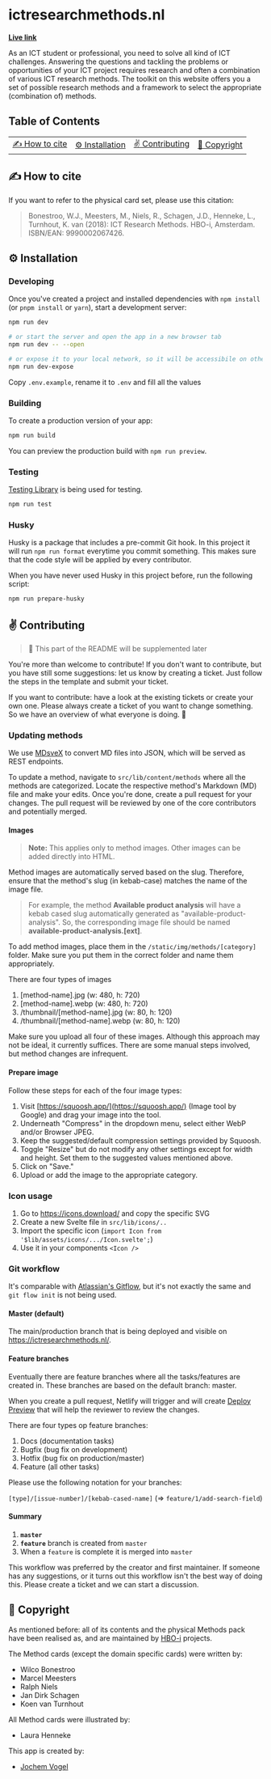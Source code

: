 # ictresearchmethods.nl

**[Live link](https://ictresearchmethods.nl/)**

As an ICT student or professional, you need to solve all kind of ICT challenges. Answering the questions and tackling the problems or opportunities of your ICT project requires research and often a combination of various ICT research methods. The toolkit on this website offers you a set of possible research methods and a framework to select the appropriate (combination of) methods.

## Table of Contents

<table>
<tr>
<td align="center"><a href="#writing_hand">✍️ How to cite<a></td>
<td align="center"><a href="#gear-installation">⚙️ Installation<a></td>
<td align="center"><a href="#v-contributing">✌️ Contributing
<td align="center"><a href="#memo-copyright">📝 Copyright<a></td>
</tr>
</table>

## :writing_hand: How to cite

If you want to refer to the physical card set, please use this citation:

> Bonestroo, W.J., Meesters, M., Niels, R., Schagen, J.D., Henneke, L., Turnhout, K. van (2018): ICT Research Methods. HBO-i, Amsterdam. ISBN/EAN: 9990002067426.

## :gear: Installation

### Developing

Once you've created a project and installed dependencies with `npm install` (or `pnpm install` or `yarn`), start a development server:

```bash
npm run dev

# or start the server and open the app in a new browser tab
npm run dev -- --open

# or expose it to your local network, so it will be accessibile on other devices (like your phone)
npm run dev-expose
```

Copy `.env.example`, rename it to `.env` and fill all the values

### Building

To create a production version of your app:

```bash
npm run build
```

You can preview the production build with `npm run preview`.

### Testing

[Testing Library](https://testing-library.com/docs/svelte-testing-library/intro/) is being used for testing.

```bash
npm run test
```

### Husky

Husky is a package that includes a pre-commit Git hook. In this project it will run `npm run format` everytime you commit something. This makes sure that the code style will be applied by every contributor.

When you have never used Husky in this project before, run the following script:

```bash
npm run prepare-husky
```

## :v: Contributing

> 🚨 This part of the README will be supplemented later

You're more than welcome to contribute! If you don't want to contribute, but you have still some suggestions: let us know by creating a ticket. Just follow the steps in the template and submit your ticket.

If you want to contribute: have a look at the existing tickets or create your own one. Please always create a ticket of you want to change something. So we have an overview of what everyone is doing. 🙂

### Updating methods

We use [MDsveX](https://mdsvex.pngwn.io/) to convert MD files into JSON, which will be served as REST endpoints.

To update a method, navigate to `src/lib/content/methods` where all the methods are categorized. Locate the respective method's Markdown (MD) file and make your edits. Once you're done, create a pull request for your changes. The pull request will be reviewed by one of the core contributors and potentially merged.

#### Images

> **Note:** This applies only to method images. Other images can be added directly into HTML.

Method images are automatically served based on the slug. Therefore, ensure that the method's slug (in kebab-case) matches the name of the image file.

> For example, the method **Available product analysis** will have a kebab cased slug automatically generated as "available-product-analysis". So, the corresponding image file should be named **available-product-analysis.[ext]**.

To add method images, place them in the `/static/img/methods/[category]` folder. Make sure you put them in the correct folder and name them appropriately.

There are four types of images

1.  [method-name].jpg (w: 480, h: 720)
2.  [method-name].webp (w: 480, h: 720)
3.  /thumbnail/[method-name].jpg (w: 80, h: 120)
4.  /thumbnail/[method-name].webp (w: 80, h: 120)

Make sure you upload all four of these images. Although this approach may not be ideal, it currently suffices. There are some manual steps involved, but method changes are infrequent.

#### Prepare image

Follow these steps for each of the four image types:

1.  Visit [https://squoosh.app/](https://squoosh.app/) (Image tool by Google) and drag your image into the tool.
2.  Underneath "Compress" in the dropdown menu, select either WebP and/or Browser JPEG.
3.  Keep the suggested/default compression settings provided by Squoosh.
4.  Toggle "Resize" but do not modify any other settings except for width and height. Set them to the suggested values mentioned above.
5.  Click on "Save."
6.  Upload or add the image to the appropriate category.

### Icon usage

1. Go to https://icons.download/ and copy the specific SVG
2. Create a new Svelte file in `src/lib/icons/..`
3. Import the specific icon (`import Icon from '$lib/assets/icons/.../Icon.svelte';`)
4. Use it in your components `<Icon />`

### Git workflow

It's comparable with [Atlassian's Gitflow](https://www.atlassian.com/git/tutorials/comparing-workflows/gitflow-workflow), but it's not exactly the same and `git flow init` is not being used.

#### Master (default)

The main/production branch that is being deployed and visible on https://ictresearchmethods.nl/.

#### Feature branches

Eventually there are feature branches where all the tasks/features are created in. These branches are based on the default branch: master.

When you create a pull request, Netlify will trigger and will create [Deploy Preview](https://docs.netlify.com/site-deploys/deploy-previews/) that will help the reviewer to review the changes.

There are four types op feature branches:

1. Docs (documentation tasks)
2. Bugfix (bug fix on development)
3. Hotfix (bug fix on production/master)
4. Feature (all other tasks)

Please use the following notation for your branches:

`[type]/[issue-number]/[kebab-cased-name]` (=> `feature/1/add-search-field`)

#### Summary

1. **`master`**
2. **`feature`** branch is created from `master`
3. When a `feature` is complete it is merged into `master`

This workflow was preferred by the creator and first maintainer. If someone has any suggestions, or it turns out this workflow isn't the best way of doing this. Please create a ticket and we can start a discussion.

## :memo: Copyright

As mentioned before: all of its contents and the physical Methods pack have been realised as, and are maintained by [HBO-i](https://www.hbo-i.nl/) projects.

The Method cards (except the domain specific cards) were written by:

- Wilco Bonestroo
- Marcel Meesters
- Ralph Niels
- Jan Dirk Schagen
- Koen van Turnhout

All Method cards were illustrated by:

- Laura Henneke

This app is created by:

- [Jochem Vogel](https://www.jochemvogel.com)
